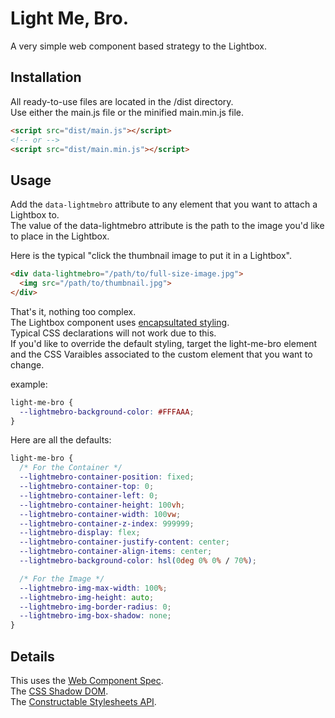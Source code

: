 # Light Me, Bro.
A very simple web component based strategy to the Lightbox.  

## Installation

All ready-to-use files are located in the /dist directory.  
Use either the main.js file or the minified main.min.js file.  

```html
<script src="dist/main.js"></script>
<!-- or -->
<script src="dist/main.min.js"></script>
```

## Usage

Add the `data-lightmebro` attribute to any element that you want to attach a Lightbox to.  
The value of the data-lightmebro attribute is the path to the image you'd like to place in the Lightbox.  

Here is the typical "click the thumbnail image to put it in a Lightbox".  
```html
<div data-lightmebro="/path/to/full-size-image.jpg">
  <img src="/path/to/thumbnail.jpg">
</div>
```

That's it, nothing too complex.  
The Lightbox component uses [encapsultated styling](https://www.pluralsight.com/resources/blog/guides/css-encapsulation-in-angular#:~:text=CSS%20Encapsulation%20allows%20for%20scoping,side%20effects%20to%20other%20elements.).  
Typical CSS declarations will not work due to this.  
If you'd like to override the default styling, target the light-me-bro element and the CSS Varaibles associated to the custom element that you want to change.  

example:
```CSS
light-me-bro {
  --lightmebro-background-color: #FFFAAA;
}
```

Here are all the defaults:
```CSS
light-me-bro {
  /* For the Container */
  --lightmebro-container-position: fixed;
  --lightmebro-container-top: 0;
  --lightmebro-container-left: 0;
  --lightmebro-container-height: 100vh;
  --lightmebro-container-width: 100vw;
  --lightmebro-container-z-index: 999999;
  --lightmebro-display: flex;
  --lightmebro-container-justify-content: center;
  --lightmebro-container-align-items: center;
  --lightmebro-background-color: hsl(0deg 0% 0% / 70%);

  /* For the Image */
  --lightmebro-img-max-width: 100%;
  --lightmebro-img-height: auto;
  --lightmebro-img-border-radius: 0;
  --lightmebro-img-box-shadow: none;
}
```

## Details
This uses the [Web Component Spec](https://developer.mozilla.org/en-US/docs/Web/API/Web_components).  
The [CSS Shadow DOM](https://developer.mozilla.org/en-US/docs/Web/API/Web_components/Using_shadow_DOM).  
The [Constructable Stylesheets API](https://developer.mozilla.org/en-US/docs/Web/API/CSSStyleSheet/CSSStyleSheet).  